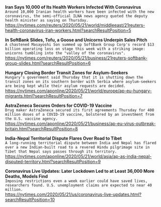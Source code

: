**Iran Says 10,000 of Its Health Workers Infected With Coronavirus**\
`Around 10,000 Iranian health workers have been infected with the new coronavirus, the semi-official ILNA news agency quoted the deputy health minister as saying on Thursday.`\
https://nytimes.com/reuters/2020/05/21/world/middleeast/21reuters-health-coronavirus-iran-workers.html?searchResultPosition=5

**In SoftBank Slides, Tofu, a Goose and Unicorns Underpin Sales Pitch**\
`A chastened Masayoshi Son summed up SoftBank Group Corp's record $13 billion operating loss on stage this week with a striking image: unicorns tumbling into the "valley of the coronavirus".`\
https://nytimes.com/reuters/2020/05/21/business/21reuters-softbank-group-slides.html?searchResultPosition=6

**Hungary Closing Border Transit Zones for Asylum-Seekers**\
`Hungary’s government said Thursday that it is shutting down the transit zones on its southern border with Serbia where asylum-seekers are being kept while their asylum requests are decided. `\
https://nytimes.com/aponline/2020/05/21/world/europe/ap-eu-hungary-migrants.html?searchResultPosition=7

**AstraZeneca Secures Orders for COVID-19 Vaccine**\
`Drug maker AstraZeneca secured its first agreements Thursday for 400 million doses of a COVID-19 vaccine, bolstered by an investment from the U.S. vaccine agency.`\
https://nytimes.com/aponline/2020/05/21/business/ap-eu-virus-outbreak-britain.html?searchResultPosition=8

**India-Nepal Territorial Dispute Flares Over Road to Tibet**\
`A long-running territorial dispute between India and Nepal has flared over a new Indian-built road to a revered Hindu pilgrimage site in Tibet that Nepal says passes through its territory.`\
https://nytimes.com/aponline/2020/05/21/world/asia/ap-as-india-nepal-disputed-territory.html?searchResultPosition=9

**Coronavirus Live Updates: Later Lockdown Led to at Least 36,000 More Deaths, Models Find**\
`Imposing restrictions even a week earlier could have saved lives, researchers found. U.S. unemployment claims are expected to near 40 million.`\
https://nytimes.com/2020/05/21/us/coronavirus-live-updates.html?searchResultPosition=10

